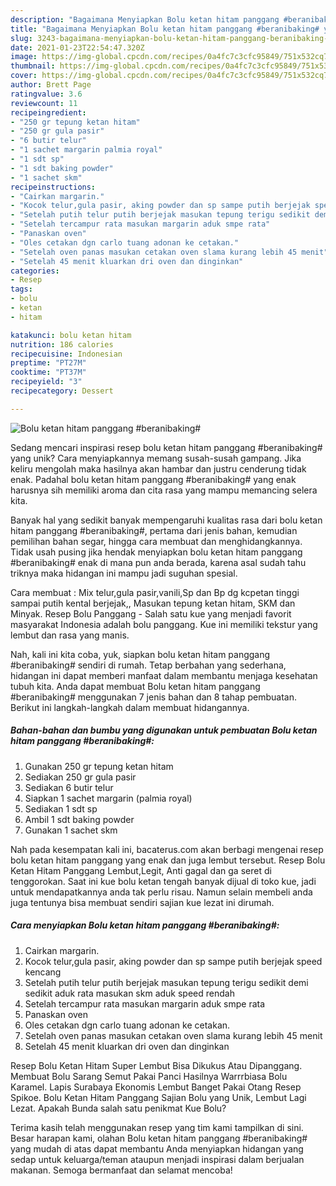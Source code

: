 ```yaml
---
description: "Bagaimana Menyiapkan Bolu ketan hitam panggang #beranibaking# yang Bikin Ngiler"
title: "Bagaimana Menyiapkan Bolu ketan hitam panggang #beranibaking# yang Bikin Ngiler"
slug: 3243-bagaimana-menyiapkan-bolu-ketan-hitam-panggang-beranibaking-yang-bikin-ngiler
date: 2021-01-23T22:54:47.320Z
image: https://img-global.cpcdn.com/recipes/0a4fc7c3cfc95849/751x532cq70/bolu-ketan-hitam-panggang-beranibaking-foto-resep-utama.jpg
thumbnail: https://img-global.cpcdn.com/recipes/0a4fc7c3cfc95849/751x532cq70/bolu-ketan-hitam-panggang-beranibaking-foto-resep-utama.jpg
cover: https://img-global.cpcdn.com/recipes/0a4fc7c3cfc95849/751x532cq70/bolu-ketan-hitam-panggang-beranibaking-foto-resep-utama.jpg
author: Brett Page
ratingvalue: 3.6
reviewcount: 11
recipeingredient:
- "250 gr tepung ketan hitam"
- "250 gr gula pasir"
- "6 butir telur"
- "1 sachet margarin palmia royal"
- "1 sdt sp"
- "1 sdt baking powder"
- "1 sachet skm"
recipeinstructions:
- "Cairkan margarin."
- "Kocok telur,gula pasir, aking powder dan sp sampe putih berjejak speed kencang"
- "Setelah putih telur putih berjejak masukan tepung terigu sedikit demi sedikit aduk rata masukan skm aduk speed rendah"
- "Setelah tercampur rata masukan margarin aduk smpe rata"
- "Panaskan oven"
- "Oles cetakan dgn carlo tuang adonan ke cetakan."
- "Setelah oven panas masukan cetakan oven slama kurang lebih 45 menit"
- "Setelah 45 menit kluarkan dri oven dan dinginkan"
categories:
- Resep
tags:
- bolu
- ketan
- hitam

katakunci: bolu ketan hitam 
nutrition: 186 calories
recipecuisine: Indonesian
preptime: "PT27M"
cooktime: "PT37M"
recipeyield: "3"
recipecategory: Dessert

---
```



![Bolu ketan hitam panggang #beranibaking#](https://img-global.cpcdn.com/recipes/0a4fc7c3cfc95849/751x532cq70/bolu-ketan-hitam-panggang-beranibaking-foto-resep-utama.jpg)

Sedang mencari inspirasi resep bolu ketan hitam panggang #beranibaking# yang unik? Cara menyiapkannya memang susah-susah gampang. Jika keliru mengolah maka hasilnya akan hambar dan justru cenderung tidak enak. Padahal bolu ketan hitam panggang #beranibaking# yang enak harusnya sih memiliki aroma dan cita rasa yang mampu memancing selera kita.

Banyak hal yang sedikit banyak mempengaruhi kualitas rasa dari bolu ketan hitam panggang #beranibaking#, pertama dari jenis bahan, kemudian pemilihan bahan segar, hingga cara membuat dan menghidangkannya. Tidak usah pusing jika hendak menyiapkan bolu ketan hitam panggang #beranibaking# enak di mana pun anda berada, karena asal sudah tahu triknya maka hidangan ini mampu jadi suguhan spesial.

Cara membuat : Mix telur,gula pasir,vanili,Sp dan Bp dg kcpetan tinggi sampai putih kental berjejak,, Masukan tepung ketan hitam, SKM dan Minyak. Resep Bolu Panggang - Salah satu kue yang menjadi favorit masyarakat Indonesia adalah bolu panggang. Kue ini memiliki tekstur yang lembut dan rasa yang manis.


Nah, kali ini kita coba, yuk, siapkan bolu ketan hitam panggang #beranibaking# sendiri di rumah. Tetap berbahan yang sederhana, hidangan ini dapat memberi manfaat dalam membantu menjaga kesehatan tubuh kita. Anda dapat membuat Bolu ketan hitam panggang #beranibaking# menggunakan 7 jenis bahan dan 8 tahap pembuatan. Berikut ini langkah-langkah dalam membuat hidangannya.

<!--inarticleads1-->

##### Bahan-bahan dan bumbu yang digunakan untuk pembuatan Bolu ketan hitam panggang #beranibaking#:

1. Gunakan 250 gr tepung ketan hitam
1. Sediakan 250 gr gula pasir
1. Sediakan 6 butir telur
1. Siapkan 1 sachet margarin (palmia royal)
1. Sediakan 1 sdt sp
1. Ambil 1 sdt baking powder
1. Gunakan 1 sachet skm


Nah pada kesempatan kali ini, bacaterus.com akan berbagi mengenai resep bolu ketan hitam panggang yang enak dan juga lembut tersebut. Resep Bolu Ketan Hitam Panggang Lembut,Legit, Anti gagal dan ga seret di tenggorokan. Saat ini kue bolu ketan tengah banyak dijual di toko kue, jadi untuk mendapatkannya anda tak perlu risau. Namun selain membeli anda juga tentunya bisa membuat sendiri sajian kue lezat ini dirumah. 

<!--inarticleads2-->

##### Cara menyiapkan Bolu ketan hitam panggang #beranibaking#:

1. Cairkan margarin.
1. Kocok telur,gula pasir, aking powder dan sp sampe putih berjejak speed kencang
1. Setelah putih telur putih berjejak masukan tepung terigu sedikit demi sedikit aduk rata masukan skm aduk speed rendah
1. Setelah tercampur rata masukan margarin aduk smpe rata
1. Panaskan oven
1. Oles cetakan dgn carlo tuang adonan ke cetakan.
1. Setelah oven panas masukan cetakan oven slama kurang lebih 45 menit
1. Setelah 45 menit kluarkan dri oven dan dinginkan


Resep Bolu Ketan Hitam Super Lembut Bisa Dikukus Atau Dipanggang. Membuat Bolu Sarang Semut Pakai Panci Hasilnya Warrrbiasa Bolu Karamel. Lapis Surabaya Ekonomis Lembut Banget Pakai Otang Resep Spikoe. Bolu Ketan Hitam Panggang Sajian Bolu yang Unik, Lembut Lagi Lezat. Apakah Bunda salah satu penikmat Kue Bolu? 

Terima kasih telah menggunakan resep yang tim kami tampilkan di sini. Besar harapan kami, olahan Bolu ketan hitam panggang #beranibaking# yang mudah di atas dapat membantu Anda menyiapkan hidangan yang sedap untuk keluarga/teman ataupun menjadi inspirasi dalam berjualan makanan. Semoga bermanfaat dan selamat mencoba!
